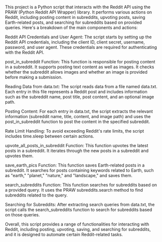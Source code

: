 This project is a Python script that interacts with the Reddit API using the PRAW (Python Reddit API Wrapper) library. It performs various actions on Reddit, including posting content in subreddits, upvoting posts, saving Earth-related posts, and searching for subreddits based on provided queries. Here's a breakdown of the main components and actions:

Reddit API Credentials and User Agent: The script starts by setting up the Reddit API credentials, including the client ID, client secret, username, password, and user agent. These credentials are required for authenticating with the Reddit API.

post_in_subreddit Function: This function is responsible for posting content in a subreddit. It supports posting text content as well as images. It checks whether the subreddit allows images and whether an image is provided before making a submission.

Reading Data from data.txt: The script reads data from a file named data.txt. Each entry in this file represents a Reddit post and includes information such as the subreddit name, post title, post content, and an optional image path.

Posting Content: For each entry in data.txt, the script extracts the relevant information (subreddit name, title, content, and image path) and uses the post_in_subreddit function to post the content in the specified subreddit.

Rate Limit Handling: To avoid exceeding Reddit's rate limits, the script includes time.sleep between certain actions.

upvote_all_posts_in_subreddit Function: This function upvotes the latest posts in a subreddit. It iterates through the new posts in a subreddit and upvotes them.

save_earth_pics Function: This function saves Earth-related posts in a subreddit. It searches for posts containing keywords related to Earth, such as "earth," "planet," "nature," and "landscape," and saves them.

search_subreddits Function: This function searches for subreddits based on a provided query. It uses the PRAW subreddits.search method to find subreddits related to the query.

Searching for Subreddits: After extracting search queries from data.txt, the script calls the search_subreddits function to search for subreddits based on those queries.

Overall, this script provides a range of functionalities for interacting with Reddit, including posting, upvoting, saving, and searching for subreddits, and it is designed to automate certain Reddit-related tasks.




